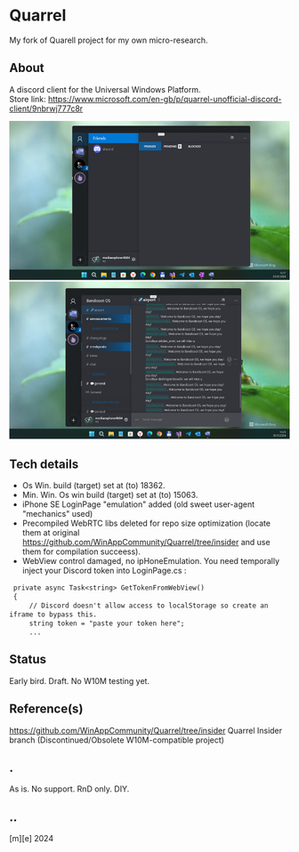 # Quarrel
My fork of Quarell project for my own micro-research.

## About
A discord client for the Universal Windows Platform.  
Store link: https://www.microsoft.com/en-gb/p/quarrel-unofficial-discord-client/9nbrwj777c8r

![image](/Images/shot01.png)
![image](/Images/shot02.png)

## Tech details
- Os Win. build (target)  set at (to) 18362.
- Min. Win. Os win build (target) set at (to) 15063.
- iPhone SE LoginPage "emulation" added (old sweet user-agent "mechanics" used) 
- Precompiled WebRTC libs deleted for repo size optimization (locate them at original https://github.com/WinAppCommunity/Quarrel/tree/insider and use them for compilation succeess).
- WebView control damaged, no ipHoneEmulation. You need temporally inject your Discord token into LoginPage.cs :
```
 private async Task<string> GetTokenFromWebView()
 {
     // Discord doesn't allow access to localStorage so create an iframe to bypass this.
     string token = "paste your token here";
     ...
```

## Status
Early bird. Draft. No W10M testing yet.


## Reference(s)
https://github.com/WinAppCommunity/Quarrel/tree/insider Quarrel Insider branch (Discontinued/Obsolete W10M-compatible project)

## .
As is. No support. RnD only. DIY.

## ..
[m][e] 2024
